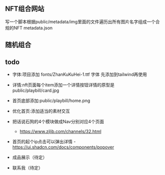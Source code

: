 ## NFT组合网站
写一个脚本根据public/metadata/img里面的文件遍历出所有图片名字组成一个合规的NFT metadata.json

## 随机组合

## todo
- 字体:项目添加 fonts/ZhanKuKuHei-1.ttf 字体 先添加到tailwind再使用
- 详情:nft页面每个item添加一个详情按钮详情的原型是public/playbill/card.jpg
- 首页底部添加:public/playbill/home.png
- 优化首页:添加适当的素材交互


- 把话说石狗的4个模块做成Nav分别对应4个页面
    - https://www.zjlib.com/channels/32.html
- 首页的起个ip点击可以弹出详情 - https://ui.shadcn.com/docs/components/popover


- 成品展示（待定）
- 联系我（待定）